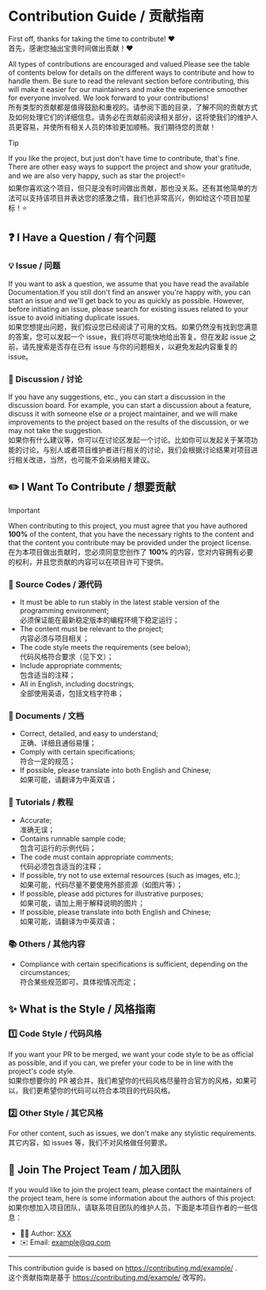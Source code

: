 Contribution Guide / 贡献指南
============================

First off, thanks for taking the time to contribute! ❤️  
首先，感谢您抽出宝贵时间做出贡献！❤️

All types of contributions are encouraged and valued.Please see the table of contents below for details on the different ways to contribute and how to handle them. Be sure to read the relevant section before contributing, this will make it easier for our maintainers and make the experience smoother for everyone involved. We look forward to your contributions!  
所有类型的贡献都是值得鼓励和重视的。请参阅下面的目录，了解不同的贡献方式及如何处理它们的详细信息。请务必在贡献前阅读相关部分，这将使我们的维护人员更容易，并使所有相关人员的体验更加顺畅。我们期待您的贡献！

> [!TIP]  
> If you like the project, but just don't have time to contribute, that's fine. There are other easy ways to support the project and show your gratitude, and we are also very happy, such as star the project!⭐  
> 如果你喜欢这个项目，但只是没有时间做出贡献，那也没关系。还有其他简单的方法可以支持该项目并表达您的感激之情，我们也非常高兴，例如给这个项目加星标！⭐

❓ I Have a Question / 有个问题
-------------------------------

### 💡 Issue / 问题

If you want to ask a question, we assume that you have read the available Documentation.If you still don't find an answer you're happy with, you can start an issue and we'll get back to you as quickly as possible. However, before initiating an issue, please search for existing issues related to your issue to avoid initiating duplicate issues.  
如果您想提出问题，我们假设您已经阅读了可用的文档。如果仍然没有找到您满意的答案，您可以发起一个 issue，我们将尽可能快地给出答复。但在发起 issue 之前，请先搜索是否存在已有 issue 与你的问题相关，以避免发起内容重复的 issue。

### 💬 Discussion / 讨论

If you have any suggestions, etc., you can start a discussion in the discussion board. For example, you can start a discussion about a feature, discuss it with someone else or a project maintainer, and we will make improvements to the project based on the results of the discussion, or we may not take the suggestion.  
如果你有什么建议等，你可以在讨论区发起一个讨论。比如你可以发起关于某项功能的讨论，与别人或者项目维护者进行相关的讨论，我们会根据讨论结果对项目进行相关改进，当然，也可能不会采纳相关建议。

✏️ I Want To Contribute / 想要贡献
----------------------------------

> [!IMPORTANT]  
> When contributing to this project, you must agree that you have authored **100%** of the content, that you have the necessary rights to the content and that the content you contribute may be provided under the project license.  
> 在为本项目做出贡献时，您必须同意您创作了 **100%** 的内容，您对内容拥有必要的权利，并且您贡献的内容可以在项目许可下提供。

### 📝 Source Codes / 源代码

* It must be able to run stably in the latest stable version of the programming environment;  
必须保证能在最新稳定版本的编程环境下稳定运行；
* The content must be relevant to the project;  
内容必须与项目相关；
* The code style meets the requirements (see below);  
代码风格符合要求（见下文）；
* Include appropriate comments;  
包含适当的注释；
* All in English, including docstrings;  
全部使用英语，包括文档字符串；

### 📑 Documents / 文档

* Correct, detailed, and easy to understand;  
正确、详细且通俗易懂；
* Comply with certain specifications;  
符合一定的规范；
* If possible, please translate into both English and Chinese;  
如果可能，请翻译为中英双语；

### 📖 Tutorials / 教程

* Accurate;  
准确无误；
* Contains runnable sample code;  
包含可运行的示例代码；
* The code must contain appropriate comments;  
代码必须包含适当的注释；
* If possible, try not to use external resources (such as images, etc.);  
如果可能，代码尽量不要使用外部资源（如图片等）；
* If possible, please add pictures for illustrative purposes;  
如果可能，请加上用于解释说明的图片；
* If possible, please translate into both English and Chinese;  
如果可能，请翻译为中英双语；

### 📚 Others / 其他内容

* Compliance with certain specifications is sufficient, depending on the circumstances;  
符合某些规范即可，具体视情况而定；

✨ What is the Style / 风格指南
-------------------------------

### 1️⃣ Code Style / 代码风格

If you want your PR to be merged, we want your code style to be as official as possible, and if you can, we prefer your code to be in line with the project's code style.  
如果你想要你的 PR 被合并，我们希望你的代码风格尽量符合官方的风格，如果可以，我们更希望你的代码可以符合本项目的代码风格。

### 2️⃣ Other Style / 其它风格

For other content, such as issues, we don't make any stylistic requirements.  
其它内容，如 issues 等，我们不对风格做任何要求。

🤝 Join The Project Team / 加入团队
-----------------------------------

If you would like to join the project team, please contact the maintainers of the project team, here is some information about the authors of this project:   
如果你想加入项目团队，请联系项目团队的维护人员，下面是本项目作者的一些信息：

* 🧑‍💻 Author: [XXX](https://github.com/XXX)
* ✉️ Email: example@qq.com

---

This contribution guide is based on https://contributing.md/example/ .  
这个贡献指南是基于 https://contributing.md/example/ 改写的。